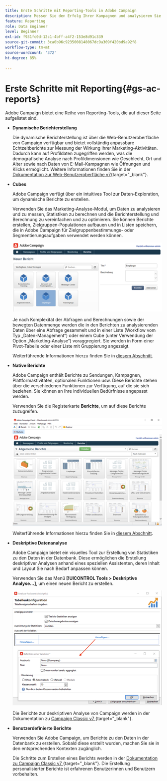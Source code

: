 ```yaml
---
title: Erste Schritte mit Reporting-Tools in Adobe Campaign
description: Messen Sie den Erfolg Ihrer Kampagnen und analysieren Sie das Benutzerverhalten
feature: Reporting
role: Data Engineer
level: Beginner
exl-id: f931fc0d-12c1-4bff-a4f2-153e8d91c339
source-git-commit: 3ca0b96c9235008148067dc9a309f420bd9a92f8
workflow-type: tm+mt
source-wordcount: '372'
ht-degree: 85%

---
```


# Erste Schritte mit Reporting{#gs-ac-reports}

Adobe Campaign bietet eine Reihe von Reporting-Tools, die auf dieser Seite aufgelistet sind.

* **Dynamische Berichterstellung**

  Die dynamische Berichterstellung ist über die Web-Benutzeroberfläche von Campaign verfügbar und bietet vollständig anpassbare Echtzeitberichte zur Messung der Wirkung Ihrer Marketing-Aktivitäten. Dadurch kann auf Profildaten zugegriffen werden, was die demografische Analyse nach Profildimensionen wie Geschlecht, Ort und Alter sowie nach Daten von E-Mail-Kampagnen wie Öffnungen und Klicks ermöglicht. Weitere Informationen finden Sie in der [Dokumentation zur Web-Benutzeroberfläche v7](https://experienceleague.adobe.com/docs/campaign-web/v8/reports/dynamic-reporting/get-started-reporting.html?lang=de){target="_blank"}.

* **Cubes**

  Adobe Campaign verfügt über ein intuitives Tool zur Daten-Exploration, um dynamische Berichte zu erstellen.

  Verwenden Sie das Marketing-Analyse-Modul, um Daten zu analysieren und zu messen, Statistiken zu berechnen und die Berichterstellung und Berechnung zu vereinfachen und zu optimieren. Sie können Berichte erstellen, Zielgruppen-Populationen aufbauen und in Listen speichern, die in Adobe Campaign für Zielgruppenbestimmungs- oder Segmentierungsaufgaben verwendet werden können.

  ![](assets/create-a-report.png)

  Je nach Komplexität der Abfragen und Berechnungen sowie der bewegten Datenmenge werden die in den Berichten zu analysierenden Daten über eine Abfrage gesammelt und in einer Liste (Workflow vom Typ „Daten-Management“) oder einem Cube (unter Verwendung der Option „Marketing-Analyse“) voraggregiert. Sie werden in Form einer Pivot-Tabelle oder einer Liste mit Gruppierung angezeigt.

  Weiterführende Informationen hierzu finden Sie in [diesem Abschnitt](gs-cubes.md).

* **Native Berichte**

  Adobe Campaign enthält Berichte zu Sendungen, Kampagnen, Plattformaktivitäten, optionalen Funktionen usw. Diese Berichte stehen über die verschiedenen Funktionen zur Verfügung, auf die sie sich beziehen. Sie können an Ihre individuellen Bedürfnisse angepasst werden.

  Verwenden Sie die Registerkarte **Berichte**, um auf diese Berichte zuzugreifen.

  ![](assets/built-in-reports.png)

  Weiterführende Informationen hierzu finden Sie in [diesem Abschnitt](built-in-reports.md).

* **Deskriptive Datenanalyse**

  Adobe Campaign bietet ein visuelles Tool zur Erstellung von Statistiken zu den Daten in der Datenbank. Diese ermöglichen die Erstellung deskriptiver Analysen anhand eines speziellen Assistenten, deren Inhalt und Layout Sie nach Bedarf anpassen können.

  Verwenden Sie das Menü **[!UICONTROL Tools > Deskriptive Analyse...]**, um einen neuen Bericht zu erstellen.

  ![](assets/desc-analysis-report.png)

  Die Berichte zur deskriptiven Analyse von Campaign werden in der Dokumentation zu [Campaign Classic v7 ](https://experienceleague.adobe.com/docs/campaign-classic/using/reporting/analyzing-populations/about-descriptive-analysis.html?lang=de){target="_blank"}.

* **Benutzerdefinierte Berichte**

  Verwenden Sie Adobe Campaign, um Berichte zu den Daten in der Datenbank zu erstellen. Sobald diese erstellt wurden, machen Sie sie in den entsprechenden Kontexten zugänglich.

  Die Schritte zum Erstellen eines Berichts werden in der [Dokumentation zu Campaign Classic v7 ](https://experienceleague.adobe.com/docs/campaign-classic/using/reporting/creating-new-reports/about-reports-creation-in-campaign.html?lang=de){target="_blank"}. Die Erstellung personalisierter Berichte ist erfahrenen Benutzerinnen und Benutzern vorbehalten.
